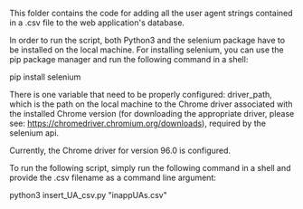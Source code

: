 This folder contains the code for adding all the user agent strings contained in a .csv file to the web application's database.

In order to run the script, both Python3 and the selenium package have to be installed on the local machine. For installing selenium, you can use the pip package manager and run the following command in a shell:

pip install selenium

There is one variable that need to be properly configured: driver_path, which is the path on the local machine to the Chrome driver associated with the installed Chrome version (for downloading the appropriate driver, please see: https://chromedriver.chromium.org/downloads), required by the selenium api.

Currently, the Chrome driver for version 96.0 is configured.

To run the following script, simply run the following command in a shell and provide the .csv filename as a command line argument:

python3 insert_UA_csv.py "inappUAs.csv"